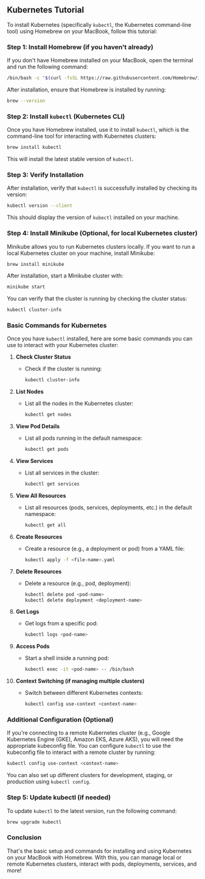 ## Kubernetes Tutorial

To install Kubernetes (specifically `kubectl`, the Kubernetes command-line tool) using Homebrew on your MacBook, follow this tutorial:

### Step 1: Install Homebrew (if you haven't already)
If you don't have Homebrew installed on your MacBook, open the terminal and run the following command:

```bash
/bin/bash -c "$(curl -fsSL https://raw.githubusercontent.com/Homebrew/install/HEAD/install.sh)"
```

After installation, ensure that Homebrew is installed by running:

```bash
brew --version
```

### Step 2: Install `kubectl` (Kubernetes CLI)
Once you have Homebrew installed, use it to install `kubectl`, which is the command-line tool for interacting with Kubernetes clusters:

```bash
brew install kubectl
```

This will install the latest stable version of `kubectl`.

### Step 3: Verify Installation
After installation, verify that `kubectl` is successfully installed by checking its version:

```bash
kubectl version --client
```

This should display the version of `kubectl` installed on your machine.

### Step 4: Install Minikube (Optional, for local Kubernetes cluster)
Minikube allows you to run Kubernetes clusters locally. If you want to run a local Kubernetes cluster on your machine, install Minikube:

```bash
brew install minikube
```

After installation, start a Minikube cluster with:

```bash
minikube start
```

You can verify that the cluster is running by checking the cluster status:

```bash
kubectl cluster-info
```

### Basic Commands for Kubernetes
Once you have `kubectl` installed, here are some basic commands you can use to interact with your Kubernetes cluster:

1. **Check Cluster Status**
   - Check if the cluster is running:
     ```bash
     kubectl cluster-info
     ```

2. **List Nodes**
   - List all the nodes in the Kubernetes cluster:
     ```bash
     kubectl get nodes
     ```

3. **View Pod Details**
   - List all pods running in the default namespace:
     ```bash
     kubectl get pods
     ```

4. **View Services**
   - List all services in the cluster:
     ```bash
     kubectl get services
     ```

5. **View All Resources**
   - List all resources (pods, services, deployments, etc.) in the default namespace:
     ```bash
     kubectl get all
     ```

6. **Create Resources**
   - Create a resource (e.g., a deployment or pod) from a YAML file:
     ```bash
     kubectl apply -f <file-name>.yaml
     ```

7. **Delete Resources**
   - Delete a resource (e.g., pod, deployment):
     ```bash
     kubectl delete pod <pod-name>
     kubectl delete deployment <deployment-name>
     ```

8. **Get Logs**
   - Get logs from a specific pod:
     ```bash
     kubectl logs <pod-name>
     ```

9. **Access Pods**
   - Start a shell inside a running pod:
     ```bash
     kubectl exec -it <pod-name> -- /bin/bash
     ```

10. **Context Switching (if managing multiple clusters)**
    - Switch between different Kubernetes contexts:
      ```bash
      kubectl config use-context <context-name>
      ```

### Additional Configuration (Optional)
If you're connecting to a remote Kubernetes cluster (e.g., Google Kubernetes Engine (GKE), Amazon EKS, Azure AKS), you will need the appropriate kubeconfig file. You can configure `kubectl` to use the kubeconfig file to interact with a remote cluster by running:

```bash
kubectl config use-context <context-name>
```

You can also set up different clusters for development, staging, or production using `kubectl config`.

### Step 5: Update kubectl (if needed)
To update `kubectl` to the latest version, run the following command:

```bash
brew upgrade kubectl
```

### Conclusion
That's the basic setup and commands for installing and using Kubernetes on your MacBook with Homebrew. With this, you can manage local or remote Kubernetes clusters, interact with pods, deployments, services, and more!
